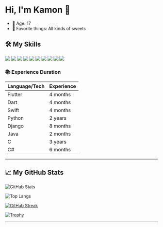 # Hi, I'm Kamon 👋

- 🎂 Age: 17  
- 🍰 Favorite things: All kinds of sweets  

## 🛠️ My Skills

<p align="left">
  <img src="https://img.shields.io/badge/Flutter-02569B?style=for-the-badge&logo=flutter&logoColor=white"/>
  <img src="https://img.shields.io/badge/Dart-0175C2?style=for-the-badge&logo=dart&logoColor=white"/>
  <img src="https://img.shields.io/badge/Swift-FA7343?style=for-the-badge&logo=swift&logoColor=white"/>
  <img src="https://img.shields.io/badge/Python-3776AB?style=for-the-badge&logo=python&logoColor=white"/>
  <img src="https://img.shields.io/badge/Django-092E20?style=for-the-badge&logo=django&logoColor=white"/>
  <img src="https://img.shields.io/badge/Java-007396?style=for-the-badge&logo=java&logoColor=white"/>
  <img src="https://img.shields.io/badge/C-00599C?style=for-the-badge&logo=c&logoColor=white"/>
  <img src="https://img.shields.io/badge/C%23-239120?style=for-the-badge&logo=c-sharp&logoColor=white"/>
  <img src="https://img.shields.io/badge/HTML5-E34F26?style=for-the-badge&logo=html5&logoColor=white"/>
  <img src="https://img.shields.io/badge/CSS3-1572B6?style=for-the-badge&logo=css3&logoColor=white"/>
</p>

### 📚 Experience Duration

| Language/Tech | Experience |
|---------------|------------|
| Flutter       | 4 months   |
| Dart          | 4 months   |
| Swift         | 4 months   |
| Python        | 2 years    |
| Django        | 8 months   |
| Java          | 2 months   |
| C             | 3 years    |
| C#            | 6 months   |

---

## 📈 My GitHub Stats

![GitHub Stats](https://github-readme-stats.vercel.app/api?username=Kamon-Tahara-504&show_icons=true&theme=tokyonight)

![Top Langs](https://github-readme-stats.vercel.app/api/top-langs/?username=Kamon-Tahara-504&layout=compact&theme=tokyonight)

[![GitHub Streak](https://streak-stats.demolab.com?user=Kamon-Tahara-504&theme=tokyonight)](https://git.io/streak-stats)

[![Trophy](https://github-profile-trophy.vercel.app/?username=Kamon-Tahara-504&theme=onedark)](https://github.com/ryo-ma/github-profile-trophy)

---

